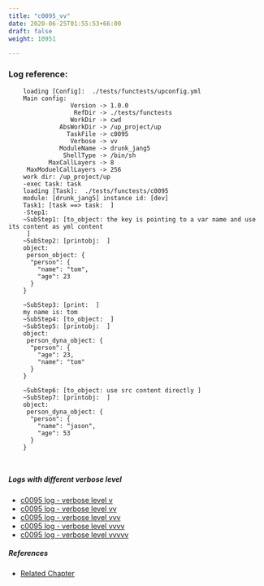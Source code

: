 ```yaml
---
title: "c0095_vv"
date: 2020-06-25T01:55:53+66:00
draft: false
weight: 10951

---
```


### Log reference: <no value>

```
    loading [Config]:  ./tests/functests/upconfig.yml
    Main config:
                 Version -> 1.0.0
                  RefDir -> ./tests/functests
                 WorkDir -> cwd
              AbsWorkDir -> /up_project/up
                TaskFile -> c0095
                 Verbose -> vv
              ModuleName -> drunk_jang5
               ShellType -> /bin/sh
           MaxCallLayers -> 8
     MaxModuelCallLayers -> 256
    work dir: /up_project/up
    -exec task: task
    loading [Task]:  ./tests/functests/c0095
    module: [drunk_jang5] instance id: [dev]
    Task1: [task ==> task:  ]
    -Step1:
    ~SubStep1: [to_object: the key is pointing to a var name and use its content as yml content
     ]
    ~SubStep2: [printobj:  ]
    object:
     person_object: {
      "person": {
        "name": "tom",
        "age": 23
      }
    }
    
    ~SubStep3: [print:  ]
    my name is: tom
    ~SubStep4: [to_object:  ]
    ~SubStep5: [printobj:  ]
    object:
     person_dyna_object: {
      "person": {
        "age": 23,
        "name": "tom"
      }
    }
    
    ~SubStep6: [to_object: use src content directly ]
    ~SubStep7: [printobj:  ]
    object:
     person_dyna_object: {
      "person": {
        "name": "jason",
        "age": 53
      }
    }
    
    
```

##### Logs with different verbose level
* [c0095 log - verbose level v](../../logs/c0095_v)
* [c0095 log - verbose level vv](../../logs/c0095_vv)
* [c0095 log - verbose level vvv](../../logs/c0095_vvv)
* [c0095 log - verbose level vvvv](../../logs/c0095_vvvv)
* [c0095 log - verbose level vvvvv](../../logs/c0095_vvvvv)

##### References
* [Related Chapter](../../cmd-func/c0095)
